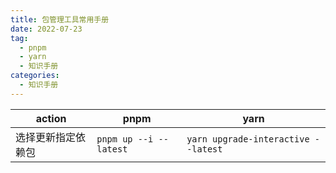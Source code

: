 ```yaml
---
title: 包管理工具常用手册
date: 2022-07-23
tag:
  - pnpm
  - yarn
  - 知识手册
categories:
  - 知识手册
---
```


| action             | pnpm                   | yarn                                |
| ------------------ | ---------------------- | ----------------------------------- |
| 选择更新指定依赖包 | `pnpm up --i --latest` | `yarn upgrade-interactive --latest` |
